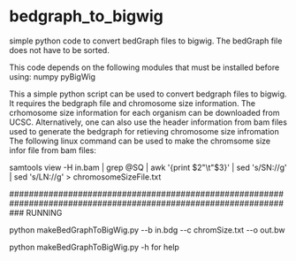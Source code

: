 # bedgraph_to_bigwig
simple python code to convert bedGraph files to bigwig. 
The bedGraph file does not have to be sorted.

This code depends on the following modules that must be installed before using:
numpy
pyBigWig

This a simple python script can be used to convert bedgraph files to bigwig.
It requires the bedgraph file and chromosome size information.
The crhomosome size information for each organism  can be downloaded from UCSC.
Alternatively, one can also use the header information from bam files used to generate the bedgraph for retieving chromosome size infromation
The following linux command can be used to make the chromsome size infor file from bam files:


samtools view -H in.bam | grep @SQ | awk '{print $2"\t"$3}' | sed 's/SN://g' | sed 's/LN://g' > chromosomeSizeFile.txt

###################################################################################################################
                                             RUNNING
                                             
                                             
python makeBedGraphToBigWig.py --b in.bdg --c chromSize.txt --o out.bw      

python makeBedGraphToBigWig.py -h for help
